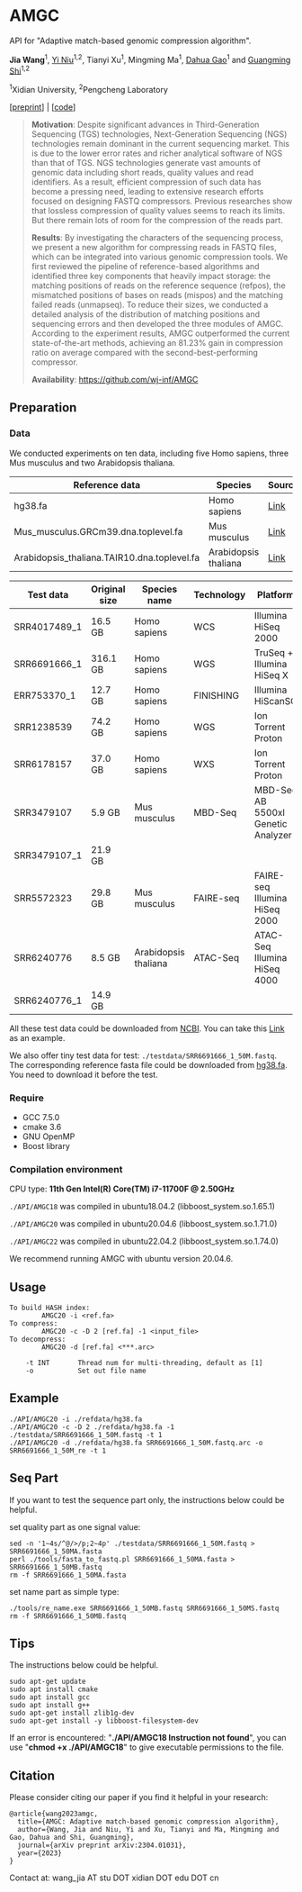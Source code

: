 # AMGC

API for "Adaptive match-based genomic compression algorithm".

**Jia Wang**<sup>1</sup>,  [Yi Niu](https://web.xidian.edu.cn/niuyi/)<sup>1,2</sup>, Tianyi Xu<sup>1</sup>, Mingming Ma<sup>1</sup>, [Dahua Gao](https://web.xidian.edu.cn/dhgao/)<sup>1</sup> and [Guangming Shi](https://web.xidian.edu.cn/gmshi/)<sup>1,2</sup>

<sup>1</sup>Xidian University, <sup>2</sup>Pengcheng Laboratory

[[preprint](https://arxiv.org/abs/2304.01031)] | [[code](https://github.com/wj-inf/AMGC)]

> **Motivation**: Despite significant advances in Third-Generation Sequencing (TGS) technologies, Next-Generation Sequencing (NGS) technologies remain dominant in the current sequencing market. This is due to the lower error rates and richer analytical software of NGS than that of TGS. NGS technologies generate vast amounts of genomic data including short reads, quality values and read identifiers. As a result, efficient compression of such data has become a pressing need, leading to extensive research efforts focused on designing FASTQ compressors. Previous researches show that lossless compression of quality values seems to reach its limits. But there remain lots of room for the compression of the reads part. 
>
> **Results**: By investigating the characters of the sequencing process, we present a new algorithm for compressing reads in FASTQ files, which can be integrated into various genomic compression tools. We first reviewed the pipeline of reference-based algorithms and identified three key components that heavily impact storage: the matching positions of reads on the reference sequence (refpos), the mismatched positions of bases on reads (mispos) and the matching failed reads (unmapseq). To reduce their sizes, we conducted a detailed analysis of the distribution of matching positions and sequencing errors and then developed the three modules of AMGC. According to the experiment results, AMGC outperformed the current state-of-the-art methods, achieving an 81.23% gain in compression ratio on average compared with the second-best-performing compressor.
>
> **Availability**: https://github.com/wj-inf/AMGC


## Preparation

### Data

We conducted experiments on ten data, including five Homo sapiens, three Mus musculus and two Arabidopsis thaliana.

| Reference data                              | Species              | Source                                                       |
| ------------------------------------------- | -------------------- | ------------------------------------------------------------ |
| hg38.fa                                     | Homo sapiens         | [Link](https://hgdownload.soe.ucsc.edu/goldenPath/hg38/bigZips/hg38.fa.gz) |
| Mus_musculus.GRCm39.dna.toplevel.fa         | Mus musculus         | [Link](https://ftp.ensembl.org/pub/release-108/fasta/mus_musculus/dna/Mus_musculus.GRCm39.dna.toplevel.fa.gz) |
| Arabidopsis_thaliana.TAIR10.dna.toplevel.fa | Arabidopsis thaliana | [Link](https://ftp.ensemblgenomes.ebi.ac.uk/pub/plants/release-55/fasta/arabidopsis_thaliana/dna/Arabidopsis_thaliana.TAIR10.dna.toplevel.fa.gz) |



| Test data    | Original size | Species name         | Technology | Platform                           | SE/PE | Read length |
| ------------ | ------------- | -------------------- | ---------- | ---------------------------------- | ----- | ----------- |
| SRR4017489_1 | 16.5 GB       | Homo sapiens         | WCS        | Illumina HiSeq 2000                | PE    | 101,101     |
| SRR6691666_1 | 316.1 GB      | Homo sapiens         | WGS        | TruSeq + Illumina HiSeq X          | PE    | 151,151     |
| ERR753370_1  | 12.7 GB       | Homo sapiens         | FINISHING  | Illumina HiScanSQ                  | PE    | 101,101     |
| SRR1238539   | 74.2 GB       | Homo sapiens         | WGS        | Ion Torrent Proton                 | SE    | 177         |
| SRR6178157   | 37.0 GB       | Homo sapiens         | WXS        | Ion Torrent Proton                 | SE    | 135         |
| SRR3479107   | 5.9 GB        | Mus musculus         | MBD-Seq    | MBD-Seq AB 5500xl Genetic Analyzer | PE+SE | 30,30       |
| SRR3479107_1 | 21.9 GB       |                      |            |                                    |       |             |
| SRR5572323   | 29.8 GB       | Mus musculus         | FAIRE-seq  | FAIRE-seq Illumina HiSeq 2000      | SE    | 76          |
| SRR6240776   | 8.5 GB        | Arabidopsis thaliana | ATAC-Seq   | ATAC-Seq Illumina HiSeq 4000       | PE+SE | 50, 50      |
| SRR6240776_1 | 14.9 GB       |                      |            |                                    |       |             |

All these test data could be downloaded from [NCBI](https://www.ncbi.nlm.nih.gov/). You can take this [Link](https://trace.ncbi.nlm.nih.gov/Traces/?view=run_browser&acc=SRR4017489&display=download) as an example.

We also offer tiny test data for test: `./testdata/SRR6691666_1_50M.fastq`. The corresponding reference fasta file could be downloaded from [hg38.fa](https://hgdownload.soe.ucsc.edu/goldenPath/hg38/bigZips/hg38.fa.gz). You need to download it before the test.

### Require
- GCC 7.5.0
- cmake 3.6
- GNU OpenMP
- Boost library

### Compilation environment
CPU type: **11th Gen Intel(R) Core(TM) i7-11700F @ 2.50GHz**

`./API/AMGC18` was compiled in ubuntu18.04.2 (libboost_system.so.1.65.1)

`./API/AMGC20` was compiled in ubuntu20.04.6 (libboost_system.so.1.71.0)

`./API/AMGC22` was compiled in ubuntu22.04.2 (libboost_system.so.1.74.0)

We recommend running AMGC with ubuntu version 20.04.6. 

## Usage
```text
To build HASH index:
        AMGC20 -i <ref.fa>
To compress:
        AMGC20 -c -D 2 [ref.fa] -1 <input_file> 
To decompress:
        AMGC20 -d [ref.fa] <***.arc>

	-t INT       Thread num for multi-threading, default as [1]
	-o           Set out file name
```

## Example
``` terminal
./API/AMGC20 -i ./refdata/hg38.fa
./API/AMGC20 -c -D 2 ./refdata/hg38.fa -1 ./testdata/SRR6691666_1_50M.fastq -t 1
./API/AMGC20 -d ./refdata/hg38.fa SRR6691666_1_50M.fastq.arc -o SRR6691666_1_50M_re -t 1
```

## Seq Part
If you want to test the sequence part only, the instructions below could be helpful.

set quality part as one signal value:
``` terminal
sed -n '1~4s/^@/>/p;2~4p' ./testdata/SRR6691666_1_50M.fastq > SRR6691666_1_50MA.fasta
perl ./tools/fasta_to_fastq.pl SRR6691666_1_50MA.fasta > SRR6691666_1_50MB.fastq
rm -f SRR6691666_1_50MA.fasta
```

set name part as simple type:
``` terminal
./tools/re_name.exe SRR6691666_1_50MB.fastq SRR6691666_1_50MS.fastq
rm -f SRR6691666_1_50MB.fastq
```

## Tips 


The instructions below could be helpful.
```terminal
sudo apt-get update
sudo apt install cmake
sudo apt install gcc
sudo apt install g++
sudo apt-get install zlib1g-dev
sudo apt-get install -y libboost-filesystem-dev
```

If an error is encountered: "**./API/AMGC18 Instruction not found**", you can use "**chmod +x ./API/AMGC18**" to give executable permissions to the file.



## Citation

Please consider citing our paper if you find it helpful in your research:

```
@article{wang2023amgc,
  title={AMGC: Adaptive match-based genomic compression algorithm},
  author={Wang, Jia and Niu, Yi and Xu, Tianyi and Ma, Mingming and Gao, Dahua and Shi, Guangming},
  journal={arXiv preprint arXiv:2304.01031},
  year={2023}
}
```





Contact at: wang_jia AT stu DOT xidian DOT edu DOT cn
